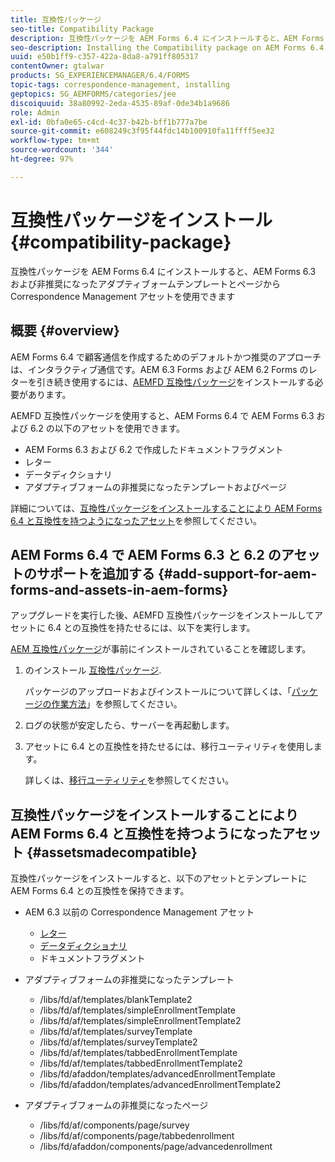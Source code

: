 ```yaml
---
title: 互換性パッケージ
seo-title: Compatibility Package
description: 互換性パッケージを AEM Forms 6.4 にインストールすると、AEM Forms 6.3 および非推奨になったアダプティブォームテンプレートとページから Correspondence Management アセットを使用できます
seo-description: Installing the Compatibility package on AEM Forms 6.4 allows you to use the Correspondence Management assets from AEM Forms 6.3 and deprecated adaptive forms templates and pages
uuid: e50b1ff9-c357-422a-8da8-a791ff805317
contentOwner: gtalwar
products: SG_EXPERIENCEMANAGER/6.4/FORMS
topic-tags: correspondence-management, installing
geptopics: SG_AEMFORMS/categories/jee
discoiquuid: 38a80992-2eda-4535-89af-0de34b1a9686
role: Admin
exl-id: 0bfa0e65-c4cd-4c37-b42b-bff1b777a7be
source-git-commit: e608249c3f95f44fdc14b100910fa11ffff5ee32
workflow-type: tm+mt
source-wordcount: '344'
ht-degree: 97%

---
```


# 互換性パッケージをインストール {#compatibility-package}

互換性パッケージを AEM Forms 6.4 にインストールすると、AEM Forms 6.3 および非推奨になったアダプティブォームテンプレートとページから Correspondence Management アセットを使用できます

## 概要 {#overview}

AEM Forms 6.4 で顧客通信を作成するためのデフォルトかつ推奨のアプローチは、インタラクティブ通信です。AEM 6.3 Forms および AEM 6.2 Forms のレターを引き続き使用するには、[AEMFD 互換性パッケージ](https://experienceleague.adobe.com/docs/experience-manager-release-information/aem-release-updates/forms-updates/aem-forms-releases.html?lang=ja)をインストールする必要があります。

AEMFD 互換性パッケージを使用すると、AEM Forms 6.4 で AEM Forms 6.3 および 6.2 の以下のアセットを使用できます。

* AEM Forms 6.3 および 6.2 で作成したドキュメントフラグメント
* レター
* データディクショナリ
* アダプティブフォームの非推奨になったテンプレートおよびページ

詳細については、[互換性パッケージをインストールすることにより AEM Forms 6.4 と互換性を持つようになったアセット](/help/forms/using/compatibility-package.md#assetsmadecompatible)を参照してください。

## AEM Forms 6.4 で AEM Forms 6.3 と 6.2 のアセットのサポートを追加する {#add-support-for-aem-forms-and-assets-in-aem-forms}

アップグレードを実行した後、AEMFD 互換性パッケージをインストールしてアセットに 6.4 との互換性を持たせるには、以下を実行します。

[AEM 互換性パッケージ](/help/sites-deploying/backward-compatibility.md)が事前にインストールされていることを確認します。

1. のインストール [互換性パッケージ](https://experienceleague.adobe.com/docs/experience-manager-release-information/aem-release-updates/forms-updates/aem-forms-releases.html).

   パッケージのアップロードおよびインストールについて詳しくは、「[パッケージの作業方法](/help/sites-administering/package-manager.md)」を参照してください。

1. ログの状態が安定したら、サーバーを再起動します。
1. アセットに 6.4 との互換性を持たせるには、移行ユーティリティを使用します。

   詳しくは、[移行ユーティリティ](/help/forms/using/migration-utility.md)を参照してください。

## 互換性パッケージをインストールすることにより AEM Forms 6.4 と互換性を持つようになったアセット {#assetsmadecompatible}

互換性パッケージをインストールすると、以下のアセットとテンプレートに AEM Forms 6.4 との互換性を保持できます。

* AEM 6.3 以前の Correspondence Management アセット

   * [レター](/help/forms/using/create-letter.md)
   * [データディクショナリ](/help/forms/using/data-dictionary.md)
   * ドキュメントフラグメント

* アダプティブフォームの非推奨になったテンプレート

   * /libs/fd/af/templates/blankTemplate2
   * /libs/fd/af/templates/simpleEnrollmentTemplate
   * /libs/fd/af/templates/simpleEnrollmentTemplate2
   * /libs/fd/af/templates/surveyTemplate
   * /libs/fd/af/templates/surveyTemplate2
   * /libs/fd/af/templates/tabbedEnrollmentTemplate
   * /libs/fd/af/templates/tabbedEnrollmentTemplate2
   * /libs/fd/afaddon/templates/advancedEnrollmentTemplate
   * /libs/fd/afaddon/templates/advancedEnrollmentTemplate2

* アダプティブフォームの非推奨になったページ

   * /libs/fd/af/components/page/survey
   * /libs/fd/af/components/page/tabbedenrollment
   * /libs/fd/afaddon/components/page/advancedenrollment
